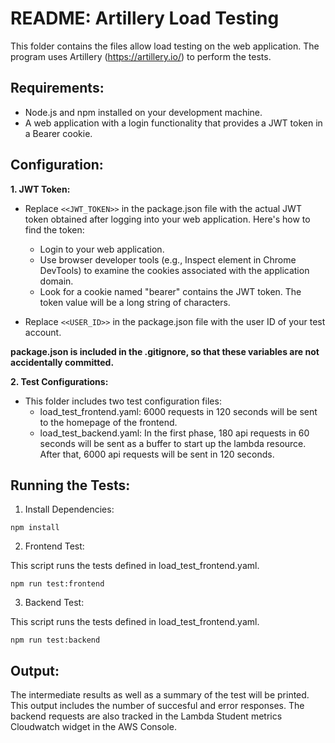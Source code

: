 # README: Artillery Load Testing

This folder contains the files allow load testing on the web application.
The program uses Artillery (https://artillery.io/) to perform the tests.

## Requirements:

- Node.js and npm installed on your development machine.
- A web application with a login functionality that provides a JWT token in a Bearer cookie.

## Configuration:

**1. JWT Token:**

- Replace `<<JWT_TOKEN>>` in the package.json file with the actual JWT token obtained after logging into your web application. Here's how to find the token:

  - Login to your web application.
  - Use browser developer tools (e.g., Inspect element in Chrome DevTools) to examine the cookies associated with the application domain.
  - Look for a cookie named "bearer" contains the JWT token. The token value will be a long string of characters.
 
- Replace `<<USER_ID>>` in the package.json file with the user ID of your test account.

**package.json is included in the .gitignore, so that these variables are not accidentally committed.**

**2. Test Configurations:**

- This folder includes two test configuration files:
  - load_test_frontend.yaml: 6000 requests in 120 seconds will be sent to the homepage of the frontend.
  - load_test_backend.yaml: In the first phase, 180 api requests in 60 seconds will be sent as a buffer to start up the lambda resource. After that, 6000 api requests will be sent in 120 seconds.

## Running the Tests:

1. Install Dependencies:

`npm install`

2. Frontend Test:

This script runs the tests defined in load_test_frontend.yaml.

`npm run test:frontend`

3. Backend Test:

This script runs the tests defined in load_test_frontend.yaml.

`npm run test:backend`

## Output:

The intermediate results as well as a summary of the test will be printed. This output includes the number of succesful and error responses. The backend requests are also tracked in the Lambda Student metrics Cloudwatch widget in the AWS Console.
